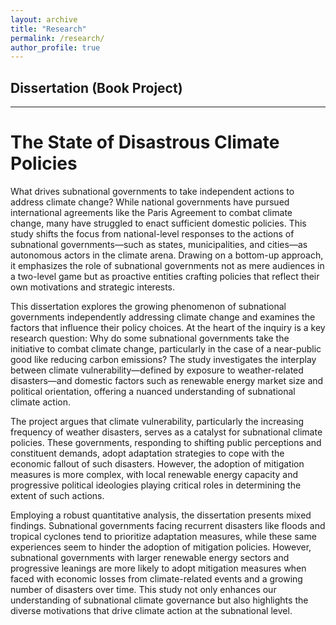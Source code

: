 ```yaml
---
layout: archive
title: "Research"
permalink: /research/
author_profile: true
---
```


## Dissertation (Book Project)
------
# The State of Disastrous Climate Policies
What drives subnational governments to take independent actions to address climate change? While national governments have pursued international agreements like the Paris Agreement to combat climate change, many have struggled to enact sufficient domestic policies. This study shifts the focus from national-level responses to the actions of subnational governments—such as states, municipalities, and cities—as autonomous actors in the climate arena. Drawing on a bottom-up approach, it emphasizes the role of subnational governments not as mere audiences in a two-level game but as proactive entities crafting policies that reflect their own motivations and strategic interests.

This dissertation explores the growing phenomenon of subnational governments independently addressing climate change and examines the factors that influence their policy choices. At the heart of the inquiry is a key research question: Why do some subnational governments take the initiative to combat climate change, particularly in the case of a near-public good like reducing carbon emissions? The study investigates the interplay between climate vulnerability—defined by exposure to weather-related disasters—and domestic factors such as renewable energy market size and political orientation, offering a nuanced understanding of subnational climate action.

The project argues that climate vulnerability, particularly the increasing frequency of weather disasters, serves as a catalyst for subnational climate policies. These governments, responding to shifting public perceptions and constituent demands, adopt adaptation strategies to cope with the economic fallout of such disasters. However, the adoption of mitigation measures is more complex, with local renewable energy capacity and progressive political ideologies playing critical roles in determining the extent of such actions.

Employing a robust quantitative analysis, the dissertation presents mixed findings. Subnational governments facing recurrent disasters like floods and tropical cyclones tend to prioritize adaptation measures, while these same experiences seem to hinder the adoption of mitigation policies. However, subnational governments with larger renewable energy sectors and progressive leanings are more likely to adopt mitigation measures when faced with economic losses from climate-related events and a growing number of disasters over time. This study not only enhances our understanding of subnational climate governance but also highlights the diverse motivations that drive climate action at the subnational level.
